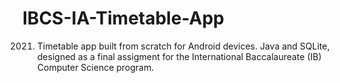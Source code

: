 # IBCS-IA-Timetable-App
2021. Timetable app built from scratch for Android devices. Java and SQLite, designed as a final assigment for the International Baccalaureate (IB) Computer Science program.
